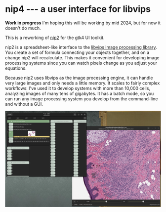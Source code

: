 # nip4 --- a user interface for libvips

**Work in progress** I'm hoping this will be working by mid 2024, but for
now it doesn't do much.

This is a reworking of [nip2](https://github.com/libvips/nip2) for the gtk4
UI toolkit.

nip2 is a spreadsheet-like interface to the [libvips image processing
library](https://libvips.github.io/libvips). You create a set of formula 
connecting your objects together, and on a change nip2 will recalculate. 
This makes it convenient for developing image processing systems since you 
can watch pixels change as you adjust your equations.

Because nip2 uses libvips as the image processing engine, it can handle very
large images and only needs a little memory. It scales to fairly complex
workflows: I've used it to develop systems with more than 10,000 cells,
analyzing images of many tens of gigabytes. It has a batch mode, so you
can run any image processing system you develop from the command-line and
without a GUI.

[![Screenshot](images/shot1.png)](images/shot1.png)


